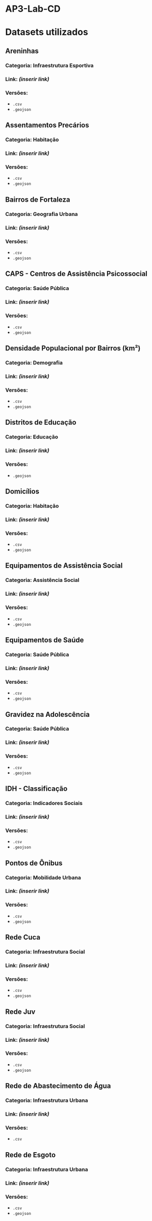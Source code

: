 # AP3-Lab-CD

# Datasets utilizados

## Areninhas
### Categoria: Infraestrutura Esportiva
### Link: _(inserir link)_
### Versões:
- `.csv`
- `.geojson`

## Assentamentos Precários
### Categoria: Habitação
### Link: _(inserir link)_
### Versões:
- `.csv`
- `.geojson`

## Bairros de Fortaleza
### Categoria: Geografia Urbana
### Link: _(inserir link)_
### Versões:
- `.csv`
- `.geojson`

## CAPS - Centros de Assistência Psicossocial
### Categoria: Saúde Pública
### Link: _(inserir link)_
### Versões:
- `.csv`
- `.geojson`

## Densidade Populacional por Bairros (km²)
### Categoria: Demografia
### Link: _(inserir link)_
### Versões:
- `.csv`
- `.geojson`

## Distritos de Educação
### Categoria: Educação
### Link: _(inserir link)_
### Versões:
- `.geojson`

## Domicílios
### Categoria: Habitação
### Link: _(inserir link)_
### Versões:
- `.csv`
- `.geojson`

## Equipamentos de Assistência Social
### Categoria: Assistência Social
### Link: _(inserir link)_
### Versões:
- `.csv`
- `.geojson`

## Equipamentos de Saúde
### Categoria: Saúde Pública
### Link: _(inserir link)_
### Versões:
- `.csv`
- `.geojson`

## Gravidez na Adolescência
### Categoria: Saúde Pública
### Link: _(inserir link)_
### Versões:
- `.csv`
- `.geojson`

## IDH - Classificação
### Categoria: Indicadores Sociais
### Link: _(inserir link)_
### Versões:
- `.csv`
- `.geojson`

## Pontos de Ônibus
### Categoria: Mobilidade Urbana
### Link: _(inserir link)_
### Versões:
- `.csv`
- `.geojson`

## Rede Cuca
### Categoria: Infraestrutura Social
### Link: _(inserir link)_
### Versões:
- `.csv`
- `.geojson`

## Rede Juv
### Categoria: Infraestrutura Social
### Link: _(inserir link)_
### Versões:
- `.csv`
- `.geojson`

## Rede de Abastecimento de Água
### Categoria: Infraestrutura Urbana
### Link: _(inserir link)_
### Versões:
- `.csv`

## Rede de Esgoto
### Categoria: Infraestrutura Urbana
### Link: _(inserir link)_
### Versões:
- `.csv`
- `.geojson`